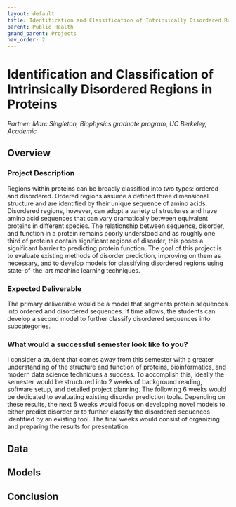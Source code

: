 ```yaml
---
layout: default
title: Identification and Classification of Intrinsically Disordered Regions in Proteins
parent: Public Health
grand_parent: Projects
nav_order: 2
---
```



# Identification and Classification of Intrinsically Disordered Regions in Proteins
*Partner: Marc Singleton, Biophysics graduate program, UC Berkeley, Academic*

## Overview
### Project Description
Regions within proteins can be broadly classified into two types: ordered and disordered. Ordered regions assume a defined three dimensional structure and are identified by their unique sequence of amino acids. Disordered regions, however, can adopt a variety of structures and have amino acid sequences that can vary dramatically between equivalent proteins in different species. The relationship between sequence, disorder, and function in a protein remains poorly understood and as roughly one third of proteins contain significant regions of disorder, this poses a significant barrier to predicting protein function. The goal of this project is to evaluate existing methods of disorder prediction, improving on them as necessary, and to develop models for classifying disordered regions using state-of-the-art machine learning techniques.
### Expected Deliverable
The primary deliverable would be a model that segments protein sequences into ordered and disordered sequences. If time allows, the students can develop a second model to further classify disordered sequences into subcategories.
### What would a successful semester look like to you?
I consider a student that comes away from this semester with a greater understanding of the structure and function of proteins, bioinformatics, and modern data science techniques a success. To accomplish this, ideally the semester would be structured into 2 weeks of background reading, software setup, and detailed project planning. The following 6 weeks would be dedicated to evaluating existing disorder prediction tools. Depending on these results, the next 6 weeks would focus on developing novel models to either predict disorder or to further classify the disordered sequences identified by an existing tool. The final weeks would consist of organizing and preparing the results for presentation.


## Data

## Models

## Conclusion


```python

```
